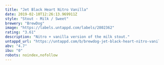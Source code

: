 ```yaml
---
title: "Jet Black Heart Nitro Vanilla"
date: 2019-02-10T12:26:13.969911Z
style: "Stout - Milk / Sweet"
brewery: "BrewDog"
image: "https://labels.untappd.com/labels/2802362"
rating: "3.61"
description: "Nitro + vanilla version of the milk stout."
untappd_url: "https://untappd.com/b/brewdog-jet-black-heart-nitro-vanilla/2802362"
abv: "4.7"
ibu: "0"
robots: noindex,nofollow
---
```

